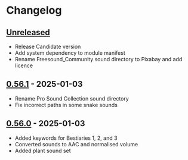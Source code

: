# Changelog

## [Unreleased]

- Release Candidate version
- Add system dependency to module manifest
- Rename Freesound_Community sound directory to Pixabay and add licence

## [0.56.1] - 2025-01-03

- Rename Pro Sound Collection sound directory
- Fix incorrect paths in some snake sounds

## [0.56.0] - 2025-01-03

- Added keywords for Bestiaries 1, 2, and 3
- Converted sounds to AAC and normalised volume
- Added plant sound set

[Unreleased]: https://github.com/olilan1/pf2e-creature-sounds/compare/v0.56.1...HEAD

[0.56.1]: https://github.com/olilan1/pf2e-creature-sounds/compare/v0.56.0...v0.56.1

[0.56.0]: https://github.com/olilan1/pf2e-creature-sounds/releases/tag/v0.56.0
